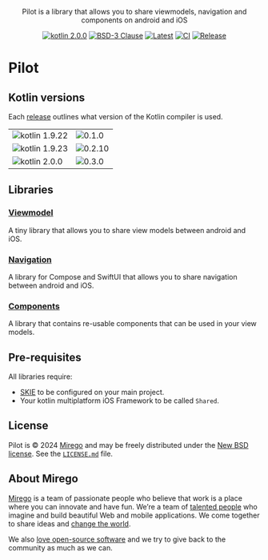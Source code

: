 <div align="center">
  <p>Pilot is a library that allows you to share viewmodels, navigation and components on android and iOS</p>
  <a href="http://kotlinlang.org"><img alt="kotlin 2.0.0" src="https://img.shields.io/badge/kotlin-2.0.0-blue.svg?logo=kotlin" /></a>
  <a href="https://opensource.org/licenses/BSD-3-Clause"><img alt="BSD-3 Clause" src="https://img.shields.io/badge/License-BSD_3--Clause-blue.svg" /></a>
  <a href="https://github.com/mirego/viewmodel-pilot/tags"><img alt="Latest"  src="https://img.shields.io/github/tag/mirego/viewmodel-pilot.svg?label=latest"></a>
  <a href="https://github.com/mirego/viewmodel-pilot/actions/workflows/ci.yml"><img alt="CI" src="https://github.com/mirego/viewmodel-pilot/actions/workflows/ci.yml/badge.svg" /></a>
  <a href="https://github.com/mirego/viewmodel-pilot/actions/workflows/release.yml"><img alt="Release" src="https://github.com/mirego/viewmodel-pilot/actions/workflows/release.yml/badge.svg" /></a>
</div>

# Pilot

## Kotlin versions

Each [release](https://github.com/mirego/viewmodel-pilot/releases) outlines what version of the Kotlin compiler is used.

<table>
 <tr>
  <td><img alt="kotlin 1.9.22" src="https://img.shields.io/badge/kotlin-1.9.22-blue.svg?logo=kotlin" /></td><td><img alt="0.1.0" src="https://img.shields.io/maven-metadata/v?label=mirego-maven&versionPrefix=0.1.0&metadataUrl=https%3A%2F%2Fmirego-maven.s3.amazonaws.com%2Fpublic%2Fcom%2Fmirego%2Fpilot%2Fviewmodel%2Fmaven-metadata.xml"></td>
 </tr>
 <tr>
  <td><img alt="kotlin 1.9.23" src="https://img.shields.io/badge/kotlin-1.9.23-blue.svg?logo=kotlin" /></td><td><img alt="0.2.10" src="https://img.shields.io/maven-metadata/v?label=mirego-maven&versionPrefix=0.2.10&metadataUrl=https%3A%2F%2Fmirego-maven.s3.amazonaws.com%2Fpublic%2Fcom%2Fmirego%2Fpilot%2Fviewmodel%2Fmaven-metadata.xml"></td>
 </tr>
 <tr>
  <td><img alt="kotlin 2.0.0" src="https://img.shields.io/badge/kotlin-2.0.0-blue.svg?logo=kotlin" /></td><td><img alt="0.3.0" src="https://img.shields.io/maven-metadata/v?label=mirego-maven&versionPrefix=0.3.0&metadataUrl=https%3A%2F%2Fmirego-maven.s3.amazonaws.com%2Fpublic%2Fcom%2Fmirego%2Fpilot%2Fviewmodel%2Fmaven-metadata.xml"></td>
 </tr>
</table>

## Libraries
### [Viewmodel](docs/viewmodel.md)
A tiny library that allows you to share view models between android and iOS.

### [Navigation](docs/navigation.md)
A library for Compose and SwiftUI that allows you to share navigation between android and iOS.

### [Components](docs/components.md)
A library that contains re-usable components that can be used in your view models.

## Pre-requisites
All libraries require:

- [SKIE](https://skie.touchlab.co/) to be configured on your main project.
- Your kotlin multiplatform iOS Framework to be called `Shared`.

## License

Pilot is © 2024 [Mirego](https://www.mirego.com) and may be freely distributed under the [New BSD license](http://opensource.org/licenses/BSD-3-Clause). See the [`LICENSE.md`](LICENSE.md) file.

## About Mirego

[Mirego](https://www.mirego.com) is a team of passionate people who believe that work is a place where you can innovate and have fun. We’re a team of [talented people](https://life.mirego.com) who imagine and build beautiful Web and mobile applications. We come together to share ideas and [change the world](http://www.mirego.org).

We also [love open-source software](https://open.mirego.com) and we try to give back to the community as much as we can.
